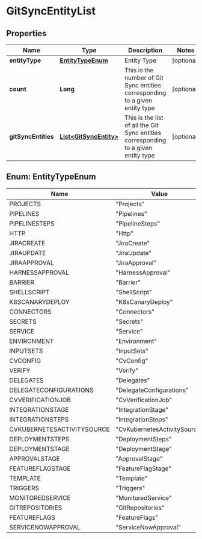 # GitSyncEntityList

## Properties
Name | Type | Description | Notes
------------ | ------------- | ------------- | -------------
**entityType** | [**EntityTypeEnum**](#EntityTypeEnum) | Entity Type |  [optional]
**count** | **Long** | This is the number of Git Sync entities corresponding to a given entity type |  [optional]
**gitSyncEntities** | [**List&lt;GitSyncEntity&gt;**](GitSyncEntity.md) | This is the list of all the Git Sync entities corresponding to a given entity type |  [optional]

<a name="EntityTypeEnum"></a>
## Enum: EntityTypeEnum
Name | Value
---- | -----
PROJECTS | &quot;Projects&quot;
PIPELINES | &quot;Pipelines&quot;
PIPELINESTEPS | &quot;PipelineSteps&quot;
HTTP | &quot;Http&quot;
JIRACREATE | &quot;JiraCreate&quot;
JIRAUPDATE | &quot;JiraUpdate&quot;
JIRAAPPROVAL | &quot;JiraApproval&quot;
HARNESSAPPROVAL | &quot;HarnessApproval&quot;
BARRIER | &quot;Barrier&quot;
SHELLSCRIPT | &quot;ShellScript&quot;
K8SCANARYDEPLOY | &quot;K8sCanaryDeploy&quot;
CONNECTORS | &quot;Connectors&quot;
SECRETS | &quot;Secrets&quot;
SERVICE | &quot;Service&quot;
ENVIRONMENT | &quot;Environment&quot;
INPUTSETS | &quot;InputSets&quot;
CVCONFIG | &quot;CvConfig&quot;
VERIFY | &quot;Verify&quot;
DELEGATES | &quot;Delegates&quot;
DELEGATECONFIGURATIONS | &quot;DelegateConfigurations&quot;
CVVERIFICATIONJOB | &quot;CvVerificationJob&quot;
INTEGRATIONSTAGE | &quot;IntegrationStage&quot;
INTEGRATIONSTEPS | &quot;IntegrationSteps&quot;
CVKUBERNETESACTIVITYSOURCE | &quot;CvKubernetesActivitySource&quot;
DEPLOYMENTSTEPS | &quot;DeploymentSteps&quot;
DEPLOYMENTSTAGE | &quot;DeploymentStage&quot;
APPROVALSTAGE | &quot;ApprovalStage&quot;
FEATUREFLAGSTAGE | &quot;FeatureFlagStage&quot;
TEMPLATE | &quot;Template&quot;
TRIGGERS | &quot;Triggers&quot;
MONITOREDSERVICE | &quot;MonitoredService&quot;
GITREPOSITORIES | &quot;GitRepositories&quot;
FEATUREFLAGS | &quot;FeatureFlags&quot;
SERVICENOWAPPROVAL | &quot;ServiceNowApproval&quot;
